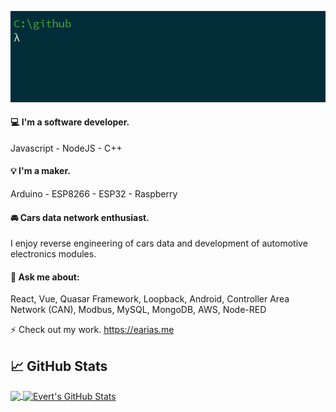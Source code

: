 ![hello](https://github.com/evert-arias/evert-arias/blob/master/hello.gif)

#### :computer: I'm a software developer.

Javascript - NodeJS - C++

#### 💡 I'm a maker.

Arduino - ESP8266 - ESP32 - Raspberry 

#### 🚘 Cars data network enthusiast.

I enjoy reverse engineering of cars data and development of automotive electronics modules.

#### 💬 Ask me about:

React, Vue, Quasar Framework, Loopback, Android, Controller Area Network (CAN), Modbus, MySQL, MongoDB, AWS, Node-RED

⚡ Check out my work. https://earias.me

## &#x1f4c8; GitHub Stats

<a href="https://github.com/evert-arias/evert-arias">
  <img align="center" src="https://github-readme-stats.vercel.app/api/top-langs/?username=evert-arias&hide=tex,html,css&title_color=ffffff&text_color=c9cacc&icon_color=2bbc8a&bg_color=1d1f21" />
</a>
<a href="https://github.com/evert-arias/evert-arias">
  <img align="center" src="https://github-readme-stats.vercel.app/api?username=evert-arias&show_icons=true&line_height=27&count_private=true&title_color=ffffff&text_color=c9cacc&icon_color=2bbc8a&bg_color=1d1f21" alt="Evert's GitHub Stats" />
</a>
